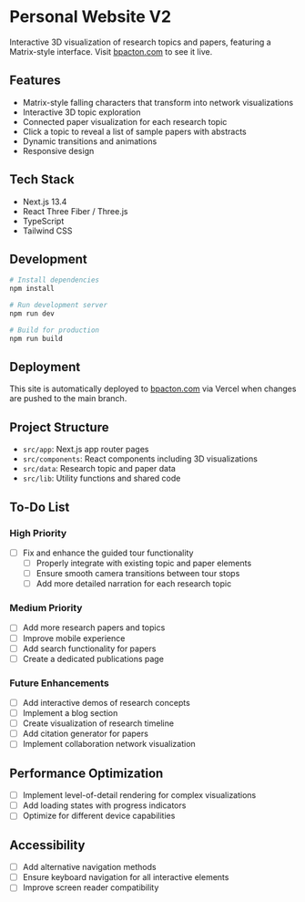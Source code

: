 # Personal Website V2

Interactive 3D visualization of research topics and papers, featuring a Matrix-style interface. Visit [bpacton.com](https://bpacton.com) to see it live.

## Features

- Matrix-style falling characters that transform into network visualizations
- Interactive 3D topic exploration
- Connected paper visualization for each research topic
- Click a topic to reveal a list of sample papers with abstracts
- Dynamic transitions and animations
- Responsive design

## Tech Stack

- Next.js 13.4
- React Three Fiber / Three.js
- TypeScript
- Tailwind CSS

## Development

```bash
# Install dependencies
npm install

# Run development server
npm run dev

# Build for production
npm run build
```

## Deployment

This site is automatically deployed to [bpacton.com](https://bpacton.com) via Vercel when changes are pushed to the main branch.

## Project Structure

- `src/app`: Next.js app router pages
- `src/components`: React components including 3D visualizations
- `src/data`: Research topic and paper data
- `src/lib`: Utility functions and shared code

## To-Do List

### High Priority
- [ ] Fix and enhance the guided tour functionality
  - [ ] Properly integrate with existing topic and paper elements
  - [ ] Ensure smooth camera transitions between tour stops
  - [ ] Add more detailed narration for each research topic

### Medium Priority
- [ ] Add more research papers and topics
- [ ] Improve mobile experience
- [ ] Add search functionality for papers
- [ ] Create a dedicated publications page

### Future Enhancements
- [ ] Add interactive demos of research concepts
- [ ] Implement a blog section
- [ ] Create visualization of research timeline
- [ ] Add citation generator for papers
- [ ] Implement collaboration network visualization

## Performance Optimization
- [ ] Implement level-of-detail rendering for complex visualizations
- [ ] Add loading states with progress indicators
- [ ] Optimize for different device capabilities

## Accessibility
- [ ] Add alternative navigation methods
- [ ] Ensure keyboard navigation for all interactive elements
- [ ] Improve screen reader compatibility
